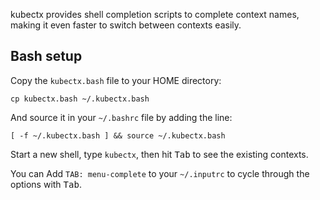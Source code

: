 kubectx provides shell completion scripts to complete context names, making it
even faster to switch between contexts easily.

## Bash setup

Copy the `kubectx.bash` file to your HOME directory:

    cp kubectx.bash ~/.kubectx.bash

And source it in your `~/.bashrc` file by adding the line:

    [ -f ~/.kubectx.bash ] && source ~/.kubectx.bash

Start a new shell, type `kubectx`, then hit <kbd>Tab</kbd> to see the existing
contexts.

You can Add `TAB: menu-complete` to your `~/.inputrc` to cycle through the
options with <kbd>Tab</kbd>.

